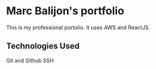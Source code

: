 # Marc Balijon's portfolio

This is my professional portolio. It uses AWS and ReactJS.

## Technologies Used

Git and Github
SSH
